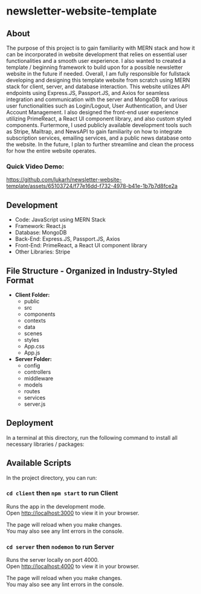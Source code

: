 # newsletter-website-template

## About

The purpose of this project is to gain familiarity with MERN stack and how it can be incorporated in website development that relies on essential user functionalities and a smooth user experience. I also wanted to created a template / beginning framework to build upon for a possible newsletter website in the future if needed. Overall, I am fully responsible for fullstack developing and designing this template website from scratch using MERN stack for client, server, and database interaction. This website utilizes API endpoints using Express.JS, Passport.JS, and Axios for seamless integration and communication with the server and MongoDB for various user functionalities such as Login/Logout, User Authentication, and User Account Management. I also designed the front-end user experience utilizing PrimeReact, a React UI component library, and also custom styled components. Furtermore, I used publicly available development tools such as Stripe, Mailtrap, and NewsAPI to gain familiarity on how to integrate subscription services, emailing services, and a public news database onto the website. In the future, I plan to further streamline and clean the process for how the entire website operates.

### Quick Video Demo:

https://github.com/lukarh/newsletter-website-template/assets/65103724/f77e16dd-f732-4978-b41e-1b7b7d8fce2a

## Development

- Code: JavaScript using MERN Stack
- Framework: React.js
- Database: MongoDB
- Back-End: Express.JS, Passport.JS, Axios
- Front-End: PrimeReact, a React UI component library
- Other Libraries: Stripe

## File Structure - Organized in Industry-Styled Format
- **Client Folder:**
  -   public
  -   src
    - components
    - contexts
    - data
    - scenes
    - styles
    - App.css
    - App.js
- **Server Folder:** 
  - config
  - controllers
  - middleware
  - models
  - routes
  - services
  - server.js
    
## Deployment
In a terminal at this directory, run the following command to install all necessary libraries / packages:

## Available Scripts

In the project directory, you can run:

### `cd client` then `npm start` to run Client

Runs the app in the development mode.\
Open [http://localhost:3000](http://localhost:3000) to view it in your browser.

The page will reload when you make changes.\
You may also see any lint errors in the console.

### `cd server` then `nodemon` to run Server

Runs the server locally on port 4000.\
Open [http://localhost:4000](http://localhost:4000) to view it in your browser.

The page will reload when you make changes.\
You may also see any lint errors in the console.


